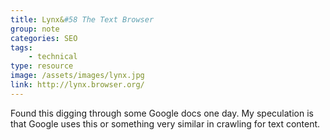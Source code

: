 ```yaml
---
title: Lynx&#58 The Text Browser
group: note
categories: SEO
tags:
    - technical
type: resource
image: /assets/images/lynx.jpg
link: http://lynx.browser.org/
---
```

Found this digging through some Google docs one day. My speculation is that Google uses this or something very similar in crawling for text content.
